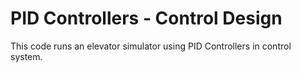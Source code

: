 # PID Controllers -  Control Design
This code runs an elevator simulator using PID Controllers in  control system.

